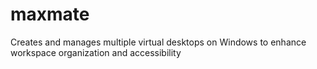 # maxmate
Creates and manages multiple virtual desktops on Windows to enhance workspace organization and accessibility
